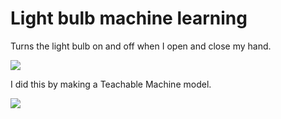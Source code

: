 #  Light bulb machine learning 
Turns the light bulb on and off when I open and close my hand.

<img src="https://github.com/Programacion315/Bombillo_machine_learning/blob/master/readme/handTwo.gif">

 I did this by making a Teachable Machine model.

<img src="https://github.com/Programacion315/Bombillo_machine_learning/blob/master/readme/handOne.gif">

